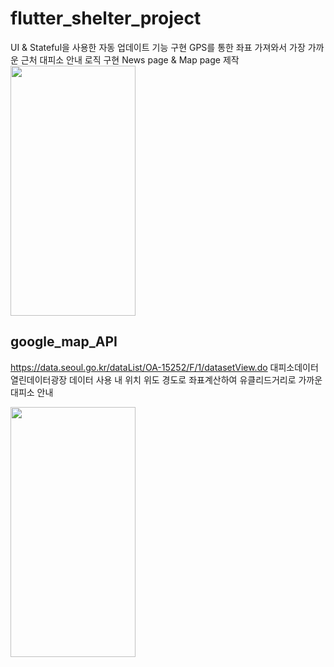 # flutter_shelter_project


UI & Stateful을 사용한 자동 업데이트 기능 구현
GPS를 통한 좌표 가져와서 가장 가까운 근처 대피소 안내 로직 구현
News page & Map page 제작
<img src="https://github.com/urinaner/Emergency_shelter/assets/27186972/5fc3013d-a496-4666-8007-9c1cc227c4b2" width="200" height="400"/>

## google_map_API

https://data.seoul.go.kr/dataList/OA-15252/F/1/datasetView.do
대피소데이터 열린데이터광장 데이터 사용
내 위치 위도 경도로 좌표계산하여 유클리드거리로 가까운 대피소 안내


<img src="https://github.com/urinaner/Emergency_shelter/assets/27186972/2875c7b9-04bb-4f37-a6ac-7f1a39cc69f2"  width="200" height="400"/>
